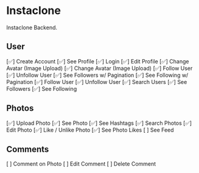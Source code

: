 # Instaclone

Instaclone Backend.

## User
[✅] Create Account
[✅] See Profile
[✅] Login
[✅] Edit Profile
[✅] Change Avatar (Image Upload)
[✅] Change Avatar (Image Upload)
[✅] Follow User
[✅] Unfollow User
[✅] See Followers w/ Pagination
[✅] See Following w/ Pagination
[✅] Follow User
[✅] Unfollow User
[✅] Search Users
[✅] See Followers
[✅] See Following

 ## Photos

[✅] Upload Photo
[✅] See Photo
[✅] See Hashtags
[✅] Search Photos
[✅] Edit Photo
[✅] Like / Unlike Photo
[✅] See Photo Likes
[ ] See Feed

 ## Comments

[ ] Comment on Photo
[ ] Edit Comment
[ ] Delete Comment